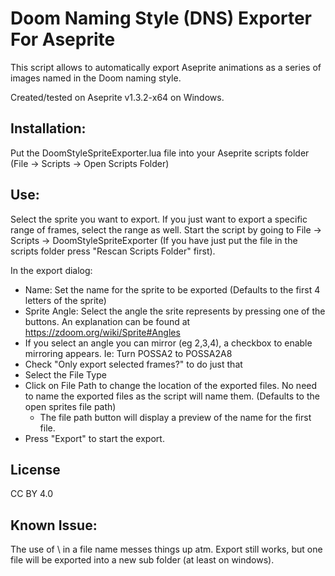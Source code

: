 # Doom Naming Style (DNS) Exporter For Aseprite
This script allows to automatically export Aseprite animations as a series of images named in the Doom naming style.

Created/tested on Aseprite v1.3.2-x64 on Windows.


## Installation:
Put the DoomStyleSpriteExporter.lua file into your Aseprite scripts folder (File -> Scripts -> Open Scripts Folder)

## Use:
Select the sprite you want to export. If you just want to export a specific range of frames, select the range as well.
Start the script by going to File -> Scripts -> DoomStyleSpriteExporter (If you have just put the file in the scripts folder press "Rescan Scripts Folder" first).

In the export dialog:
  - Name: Set the name for the sprite to be exported (Defaults to the first 4 letters of the sprite)
  - Sprite Angle: Select the angle the srite represents by pressing one of the buttons. An explanation can be found at https://zdoom.org/wiki/Sprite#Angles
  - If you select an angle you can mirror (eg 2,3,4), a checkbox to enable mirroring appears. Ie: Turn POSSA2 to POSSA2A8
  - Check "Only export selected frames?" to do just that
  - Select the File Type
  - Click on File Path to change the location of the exported files. No need to name the exported files as the script will name them. (Defaults to the open sprites file path)
    - The file path button will display a preview of the name for the first file.
  - Press "Export" to start the export.

## License
CC BY 4.0

## Known Issue:
The use of \ in a file name messes things up atm. Export still works, but one file will be exported into a new sub folder (at least on windows).

